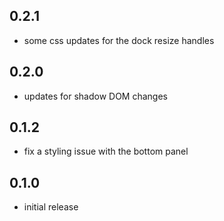 ## 0.2.1
- some css updates for the dock resize handles

## 0.2.0
- updates for shadow DOM changes

## 0.1.2
- fix a styling issue with the bottom panel

## 0.1.0
- initial release
